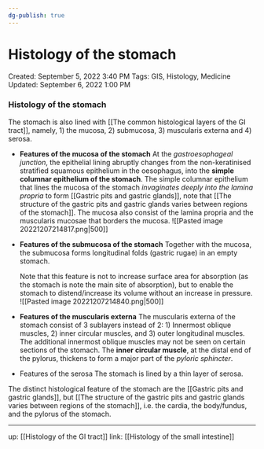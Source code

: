 ```yaml
---
dg-publish: true
---
```


# Histology of the stomach

Created: September 5, 2022 3:40 PM
Tags: GIS, Histology, Medicine
Updated: September 6, 2022 1:00 PM

### Histology of the stomach
The stomach is also lined with [[The common histological layers of the GI tract]], namely, 1) the mucosa, 2) submucosa, 3) muscularis externa and 4) serosa.
- **Features of the mucosa of the stomach**
    At the *gastroesophageal junction*, the epithelial lining abruptly changes from the non-keratinised stratified squamous epithelium in the oesophagus, into the **simple columnar epithelium of the stomach**.
    The simple columnar epithelium that lines the mucosa of the stomach *invaginates deeply into the lamina propria* to form [[Gastric pits and gastric glands]], note that [[The structure of the gastric pits and gastric glands varies between regions of the stomach]].
    The mucosa also consist of the lamina propria and the muscularis mucosae that borders the mucosa.
    ![[Pasted image 20221207214817.png|500]]
- **Features of the submucosa of the stomach**
    Together with the mucosa, the submucosa forms longitudinal folds (gastric rugae) in an empty stomach.
    
    Note that this feature is not to increase surface area for absorption (as the stomach is note the main site of absorption), but to enable the stomach to distend/increase its volume without an increase in pressure.
    ![[Pasted image 20221207214840.png|500]]
- **Features of the muscularis externa**
    The muscularis externa of the stomach consist of 3 sublayers instead of 2: 1) Innermost oblique muscles, 2) inner circular muscles, and 3) outer longitudinal muscles.
    The additional innermost oblique muscles may not be seen on certain sections of the stomach.
    The **inner circular muscle**, at the distal end of the pylorus, thickens to form a major part of the *pyloric sphincter*.
- Features of the serosa
    The stomach is lined by a thin layer of serosa.

The distinct histological feature of the stomach are the [[Gastric pits and gastric glands]], but [[The structure of the gastric pits and gastric glands varies between regions of the stomach]], i.e. the cardia, the body/fundus, and the pylorus of the stomach.

---
up: [[Histology of the GI tract]] 
link: [[Histology of the small intestine]]